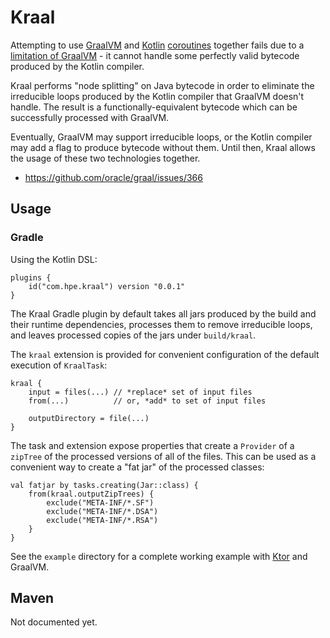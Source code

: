 # Kraal #

Attempting to use [GraalVM](https://www.graalvm.org/) and [Kotlin](http://kotlinlang.org/)
[coroutines](http://kotlinlang.org/docs/reference/coroutines-overview.html) together fails due to a
[limitation of GraalVM](https://github.com/oracle/graal/issues/366) - it cannot handle some perfectly valid
bytecode produced by the Kotlin compiler.

Kraal performs "node splitting" on Java bytecode in order to eliminate the irreducible loops produced by the
Kotlin compiler that GraalVM doesn't handle.  The result is a functionally-equivalent bytecode which can be
successfully processed with GraalVM.

Eventually, GraalVM may support irreducible loops, or the Kotlin compiler may add a flag to produce bytecode without them.
Until then, Kraal allows the usage of these two technologies together.

 * https://github.com/oracle/graal/issues/366

## Usage ##

### Gradle ###

Using the Kotlin DSL:

    plugins {
        id("com.hpe.kraal") version "0.0.1"
    }

The Kraal Gradle plugin by default takes all jars produced by the build and their runtime dependencies,
processes them to remove irreducible loops, and leaves processed copies of the jars under `build/kraal`.

The `kraal` extension is provided for convenient configuration of the default execution of `KraalTask`:

    kraal {
        input = files(...) // *replace* set of input files
        from(...)          // or, *add* to set of input files

        outputDirectory = file(...)
    }

The task and extension expose properties that create a `Provider` of a `zipTree` of the processed versions of all of the files.
This can be used as a convenient way to create a "fat jar" of the processed classes:

    val fatjar by tasks.creating(Jar::class) {
        from(kraal.outputZipTrees) {
            exclude("META-INF/*.SF")
            exclude("META-INF/*.DSA")
            exclude("META-INF/*.RSA")
        }
    }

See the `example` directory for a complete working example with [Ktor](https://ktor.io/) and GraalVM.

## Maven ##

Not documented yet.
